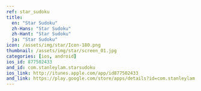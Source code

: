 ```yaml
---
ref: star_sudoku
title:
  en: "Star Sudoku"
  zh-Hans: "Star Sudoku"
  zh-Hant: "Star Sudoku"
  ja: "Star Sudoku"
icon: /assets/img/star/Icon-180.png
thumbnail: /assets/img/star/screen_01.jpg
categories: [ios, android]
ios_id: 877502433
and_id: com.stanleylam.starsudoku
ios_link: http://itunes.apple.com/app/id877502433
and_link: https://play.google.com/store/apps/details?id=com.stanleylam.starsudoku
---
```



